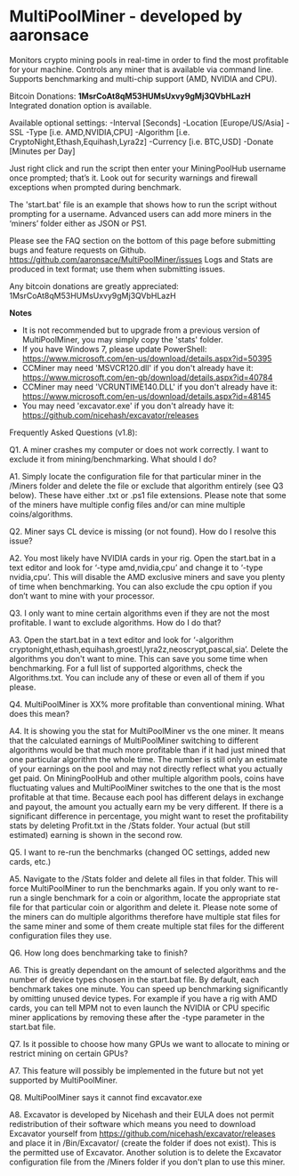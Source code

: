 # MultiPoolMiner - developed by aaronsace
Monitors crypto mining pools in real-time in order to find the most profitable for your machine. Controls any miner that is available via command line. Supports benchmarking and multi-chip support (AMD, NVIDIA and CPU).

Bitcoin Donations: **1MsrCoAt8qM53HUMsUxvy9gMj3QVbHLazH**
Integrated donation option is available.

Available optional settings:
-Interval [Seconds]
-Location [Europe/US/Asia]
-SSL
-Type [i.e. AMD,NVIDIA,CPU]
-Algorithm [i.e. CryptoNight,Ethash,Equihash,Lyra2z]
-Currency [i.e. BTC,USD]
-Donate [Minutes per Day]

Just right click and run the script then enter your MiningPoolHub username once prompted; that’s it.
Look out for security warnings and firewall exceptions when prompted during benchmark.

The 'start.bat' file is an example that shows how to run the script without prompting for a username.
Advanced users can add more miners in the ‘miners’ folder either as JSON or PS1.

Please see the FAQ section on the bottom of this page before submitting bugs and feature requests on Github. https://github.com/aaronsace/MultiPoolMiner/issues
Logs and Stats are produced in text format; use them when submitting issues.

Any bitcoin donations are greatly appreciated: 1MsrCoAt8qM53HUMsUxvy9gMj3QVbHLazH

**Notes**
- It is not recommended but to upgrade from a previous version of MultiPoolMiner, you may simply copy the 'stats' folder.
- If you have Windows 7, please update PowerShell: 
https://www.microsoft.com/en-us/download/details.aspx?id=50395
- CCMiner may need 'MSVCR120.dll' if you don't already have it: 
https://www.microsoft.com/en-gb/download/details.aspx?id=40784
- CCMiner may need 'VCRUNTIME140.DLL' if you don't already have it: 
https://www.microsoft.com/en-us/download/details.aspx?id=48145
- You may need 'excavator.exe' if you don't already have it: 
https://github.com/nicehash/excavator/releases


Frequently Asked Questions (v1.8):

Q1. A miner crashes my computer or does not work correctly. I want to exclude it from mining/benchmarking. What should I do?

A1. Simply locate the configuration file for that particular miner in the /Miners folder and delete the file or exclude that algorithm entirely (see Q3 below). These have either .txt or .ps1 file extensions. Please note that some of the miners have multiple config files and/or can mine multiple coins/algorithms.

Q2. Miner says CL device is missing (or not found). How do I resolve this issue?

A2. You most likely have NVIDIA cards in your rig. Open the start.bat in a text editor and look for ‘-type amd,nvidia,cpu’ and change it to ‘-type nvidia,cpu’. This will disable the AMD exclusive miners and save you plenty of time when benchmarking. You can also exclude the cpu option if you don’t want to mine with your processor.

Q3. I only want to mine certain algorithms even if they are not the most profitable. I want to exclude algorithms. How do I do that?

A3. Open the start.bat in a text editor and look for ‘-algorithm cryptonight,ethash,equihash,groestl,lyra2z,neoscrypt,pascal,sia’. Delete the algorithms you don't want to mine. This can save you some time when benchmarking. For a full list of supported algorithms, check the Algorithms.txt. You can include any of these or even all of them if you please.

Q4. MultiPoolMiner is XX% more profitable than conventional mining. What does this mean?

A4. It is showing you the stat for MultiPoolMiner vs the one miner. It means that the calculated earnings of MultiPoolMiner switching to different algorithms would be that much more profitable than if it had just mined that one particular algorithm the whole time. The number is still only an estimate of your earnings on the pool and may not directly reflect what you actually get paid. On MiningPoolHub and other multiple algorithm pools, coins have fluctuating values and MultiPoolMiner switches to the one that is the most profitable at that time. Because each pool has different delays in exchange and payout, the amount you actually earn my be very different. If there is a significant difference in percentage, you might want to reset the profitability stats by deleting Profit.txt in the /Stats folder. Your actual (but still estimated) earning is shown in the second row.

Q5. I want to re-run the benchmarks (changed OC settings, added new cards, etc.)

A5. Navigate to the /Stats folder and delete all files in that folder. This will force MultiPoolMiner to run the benchmarks again. If you only want to re-run a single benchmark for a coin or algorithm, locate the appropriate stat file for that particular coin or algorithm and delete it. Please note some of the miners can do multiple algorithms therefore have multiple stat files for the same miner and some of them create multiple stat files for the different configuration files they use.

Q6. How long does benchmarking take to finish?

A6. This is greatly dependant on the amount of selected algorithms and the number of device types chosen in the start.bat file. By default, each benchmark takes one minute. You can speed up benchmarking significantly by omitting unused device types. For example if you have a rig with AMD cards, you can tell MPM not to even launch the NVIDIA or CPU specific miner applications by removing these after the -type parameter in the start.bat file.

Q7. Is it possible to choose how many GPUs we want to allocate to mining or restrict mining on certain GPUs?

A7. This feature will possibly be implemented in the future but not yet supported by MultiPoolMiner.

Q8. MultiPoolMiner says it cannot find excavator.exe

A8. Excavator is developed by Nicehash and their EULA does not permit redistribution of their software which means you need to download Excavator yourself from https://github.com/nicehash/excavator/releases and place it in /Bin/Excavator/ (create the folder if does not exist). This is the permitted use of Excavator. Another solution is to delete the Excavator configuration file from the /Miners folder if you don't plan to use this miner.

